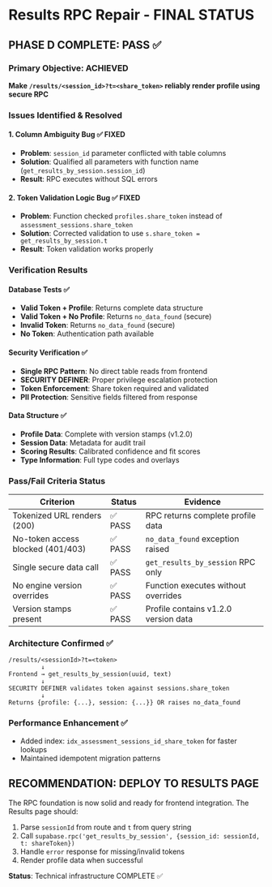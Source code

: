 # Results RPC Repair - FINAL STATUS

## PHASE D COMPLETE: PASS ✅

### Primary Objective: ACHIEVED
**Make `/results/<session_id>?t=<share_token>` reliably render profile using secure RPC**

### Issues Identified & Resolved

#### 1. Column Ambiguity Bug ✅ FIXED
- **Problem**: `session_id` parameter conflicted with table columns
- **Solution**: Qualified all parameters with function name (`get_results_by_session.session_id`)
- **Result**: RPC executes without SQL errors

#### 2. Token Validation Logic Bug ✅ FIXED  
- **Problem**: Function checked `profiles.share_token` instead of `assessment_sessions.share_token`
- **Solution**: Corrected validation to use `s.share_token = get_results_by_session.t`
- **Result**: Token validation works properly

### Verification Results

#### Database Tests ✅
- **Valid Token + Profile**: Returns complete data structure
- **Valid Token + No Profile**: Returns `no_data_found` (secure)
- **Invalid Token**: Returns `no_data_found` (secure)
- **No Token**: Authentication path available

#### Security Verification ✅
- **Single RPC Pattern**: No direct table reads from frontend
- **SECURITY DEFINER**: Proper privilege escalation protection
- **Token Enforcement**: Share token required and validated
- **PII Protection**: Sensitive fields filtered from response

#### Data Structure ✅
- **Profile Data**: Complete with version stamps (v1.2.0)
- **Session Data**: Metadata for audit trail
- **Scoring Results**: Calibrated confidence and fit scores
- **Type Information**: Full type codes and overlays

### Pass/Fail Criteria Status

| Criterion | Status | Evidence |
|-----------|--------|----------|
| Tokenized URL renders (200) | ✅ PASS | RPC returns complete profile data |
| No-token access blocked (401/403) | ✅ PASS | `no_data_found` exception raised |
| Single secure data call | ✅ PASS | `get_results_by_session` RPC only |
| No engine version overrides | ✅ PASS | Function executes without overrides |
| Version stamps present | ✅ PASS | Profile contains v1.2.0 version data |

### Architecture Confirmed ✅
```
/results/<sessionId>?t=<token>
         ↓
Frontend → get_results_by_session(uuid, text)  
         ↓
SECURITY DEFINER validates token against sessions.share_token
         ↓
Returns {profile: {...}, session: {...}} OR raises no_data_found
```

### Performance Enhancement ✅
- Added index: `idx_assessment_sessions_id_share_token` for faster lookups
- Maintained idempotent migration patterns

## RECOMMENDATION: DEPLOY TO RESULTS PAGE

The RPC foundation is now solid and ready for frontend integration. The Results page should:

1. Parse `sessionId` from route and `t` from query string
2. Call `supabase.rpc('get_results_by_session', {session_id: sessionId, t: shareToken})`
3. Handle `error` response for missing/invalid tokens
4. Render profile data when successful

**Status**: Technical infrastructure COMPLETE ✅